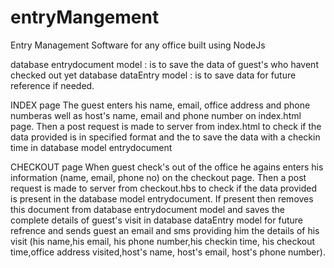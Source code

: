 # entryMangement
Entry Management Software for any office built using NodeJs

database entrydocument model : is to save the data of guest's who havent checked out yet
database dataEntry model : is to save data for future reference if needed.

INDEX page
The guest enters his name, email, office address and phone numberas well as host's name, email and phone number on index.html page.
Then a post request is made to server from index.html to check if the data provided is in specified format and the to save the data with a checkin time in database model entrydocument

CHECKOUT page
When guest check's out of the office he agains enters his information (name, email, phone no) on the checkout page.
Then a post request is made to server from checkout.hbs to check if the data provided is present in the database model entrydocument.
If present then removes this document from database entrydocument model and saves the complete details of guest's visit in database dataEntry model for future refrence and sends guest an email and sms providing him the details of his visit (his name,his email, his phone number,his checkin time, his checkout time,office address visited,host's name, host's email, host's phone number).




